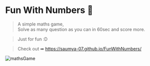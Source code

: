 # Fun With Numbers 🔢

>A simple maths game,</br>Solve as many question as you can in 60sec and score more.</br>

>Just for fun :D

>Check out ➡ https://saumya-07.github.io/FunWithNumbers/


![mathsGame](https://user-images.githubusercontent.com/68998355/104342996-73cc9080-5521-11eb-8763-fdd93bb3444d.gif)
